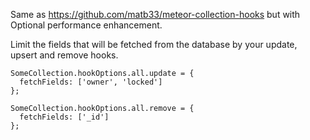 Same as https://github.com/matb33/meteor-collection-hooks but with Optional performance enhancement.

Limit the fields that will be fetched from the database by your update, upsert and remove hooks.

```
SomeCollection.hookOptions.all.update = {
  fetchFields: ['owner', 'locked']
};

SomeCollection.hookOptions.all.remove = {
  fetchFields: ['_id']
};
```
